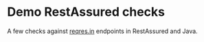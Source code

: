 # Demo RestAssured checks

A few checks against [reqres.in](https://reqres.in/) endpoints in RestAssured and Java.

